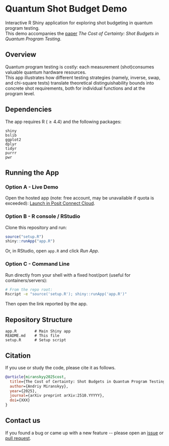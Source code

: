 # Quantum Shot Budget Demo

Interactive R Shiny application for exploring shot budgeting in quantum program testing.  
This demo accompanies the [paper](https://arxiv.org/abs/2510.YYYYY) *The Cost of Certainty: Shot Budgets in Quantum Program Testing*.

## Overview

Quantum program testing is costly: each measurement (shot)consumes valuable quantum hardware resources.  
This app illustrates how different testing strategies (namely, inverse, swap, and chi-square tests) translate theoretical distinguishability bounds into concrete shot requirements, both for individual functions and at the program level.

## Dependencies

The app requires R ($\geq 4.4$) and the following packages:
```
shiny
bslib
ggplot2
dplyr
tidyr
purrr
pwr
```

## Running the App

### Option A - Live Demo

Open the hosted app (note: free account, may be unavailable if quota is exceeded): [Launch in Posit Connect Cloud](https://todo).

### Option B - R console / RStudio
Clone this repository and run:
```r
source("setup.R")
shiny::runApp("app.R")
```
Or, in RStudio, open `app.R` and click *Run App*.

### Option C - Command Line
Run directly from your shell with a fixed host/port (useful for containers/servers):
```bash
# From the repo root:
Rscript -e "source('setup.R'); shiny::runApp('app.R')"
```
Then open the link reported by the app.

## Repository Structure

```
app.R        # Main Shiny app
README.md    # This file
setup.R      # Setup script
```

## Citation
If you use or study the code, please cite it as follows.
```bibtex
@article{miranskyy2025cost,
  title={The Cost of Certainty: Shot Budgets in Quantum Program Testing},
  author={Andriy Miranskyy},
  year={2025},
  journal={arXiv preprint arXiv:2510.YYYYY},
  doi={XXX}
}
```

## Contact us
If you found a bug or came up with a new feature -- 
please open an [issue](https://github.com/miranska/qse-shot-budget/issues) 
or [pull request](https://github.com/miranska/qse-shot-budget/pulls).
